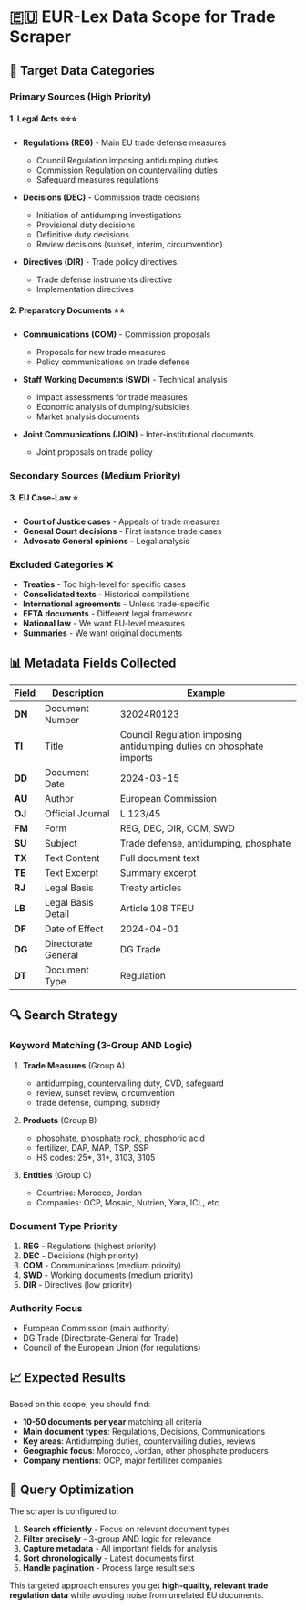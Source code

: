 # 🇪🇺 EUR-Lex Data Scope for Trade Scraper

## 🎯 **Target Data Categories**

### **Primary Sources (High Priority)**

#### **1. Legal Acts** ⭐⭐⭐
- **Regulations (REG)** - Main EU trade defense measures
  - Council Regulation imposing antidumping duties
  - Commission Regulation on countervailing duties
  - Safeguard measures regulations

- **Decisions (DEC)** - Commission trade decisions
  - Initiation of antidumping investigations
  - Provisional duty decisions
  - Definitive duty decisions
  - Review decisions (sunset, interim, circumvention)

- **Directives (DIR)** - Trade policy directives
  - Trade defense instruments directive
  - Implementation directives

#### **2. Preparatory Documents** ⭐⭐
- **Communications (COM)** - Commission proposals
  - Proposals for new trade measures
  - Policy communications on trade defense

- **Staff Working Documents (SWD)** - Technical analysis
  - Impact assessments for trade measures
  - Economic analysis of dumping/subsidies
  - Market analysis documents

- **Joint Communications (JOIN)** - Inter-institutional documents
  - Joint proposals on trade policy

### **Secondary Sources (Medium Priority)**

#### **3. EU Case-Law** ⭐
- **Court of Justice cases** - Appeals of trade measures
- **General Court decisions** - First instance trade cases
- **Advocate General opinions** - Legal analysis

### **Excluded Categories** ❌

- **Treaties** - Too high-level for specific cases
- **Consolidated texts** - Historical compilations
- **International agreements** - Unless trade-specific
- **EFTA documents** - Different legal framework
- **National law** - We want EU-level measures
- **Summaries** - We want original documents

## 📊 **Metadata Fields Collected**

| Field | Description | Example |
|-------|-------------|---------|
| **DN** | Document Number | 32024R0123 |
| **TI** | Title | Council Regulation imposing antidumping duties on phosphate imports |
| **DD** | Document Date | 2024-03-15 |
| **AU** | Author | European Commission |
| **OJ** | Official Journal | L 123/45 |
| **FM** | Form | REG, DEC, DIR, COM, SWD |
| **SU** | Subject | Trade defense, antidumping, phosphate |
| **TX** | Text Content | Full document text |
| **TE** | Text Excerpt | Summary excerpt |
| **RJ** | Legal Basis | Treaty articles |
| **LB** | Legal Basis Detail | Article 108 TFEU |
| **DF** | Date of Effect | 2024-04-01 |
| **DG** | Directorate General | DG Trade |
| **DT** | Document Type | Regulation |

## 🔍 **Search Strategy**

### **Keyword Matching (3-Group AND Logic)**

1. **Trade Measures** (Group A)
   - antidumping, countervailing duty, CVD, safeguard
   - review, sunset review, circumvention
   - trade defense, dumping, subsidy

2. **Products** (Group B)  
   - phosphate, phosphate rock, phosphoric acid
   - fertilizer, DAP, MAP, TSP, SSP
   - HS codes: 25*, 31*, 3103, 3105

3. **Entities** (Group C)
   - Countries: Morocco, Jordan
   - Companies: OCP, Mosaic, Nutrien, Yara, ICL, etc.

### **Document Type Priority**

1. **REG** - Regulations (highest priority)
2. **DEC** - Decisions (high priority)
3. **COM** - Communications (medium priority)
4. **SWD** - Working documents (medium priority)
5. **DIR** - Directives (low priority)

### **Authority Focus**

- European Commission (main authority)
- DG Trade (Directorate-General for Trade)
- Council of the European Union (for regulations)

## 📈 **Expected Results**

Based on this scope, you should find:

- **10-50 documents per year** matching all criteria
- **Main document types**: Regulations, Decisions, Communications
- **Key areas**: Antidumping duties, countervailing duties, reviews
- **Geographic focus**: Morocco, Jordan, other phosphate producers
- **Company mentions**: OCP, major fertilizer companies

## 🔄 **Query Optimization**

The scraper is configured to:
1. **Search efficiently** - Focus on relevant document types
2. **Filter precisely** - 3-group AND logic for relevance
3. **Capture metadata** - All important fields for analysis
4. **Sort chronologically** - Latest documents first
5. **Handle pagination** - Process large result sets

This targeted approach ensures you get **high-quality, relevant trade regulation data** while avoiding noise from unrelated EU documents.
